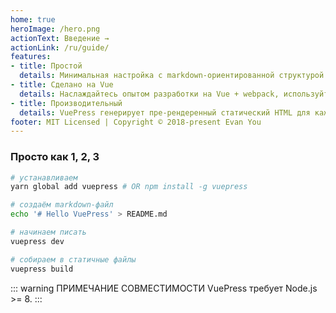 ```yaml
---
home: true
heroImage: /hero.png
actionText: Введение →
actionLink: /ru/guide/
features:
- title: Простой
  details: Минимальная настройка с markdown-ориентированной структурой проекта позволяет сосредоточиться на написании.
- title: Сделано на Vue
  details: Наслаждайтесь опытом разработки на Vue + webpack, используйте компоненты Vue в markdown, и создавайте собственные темы с Vue.
- title: Производительный
  details: VuePress генерирует пре-рендеренный статический HTML для каждой страницы, и запускается как SPA после загрузки страницы.
footer: MIT Licensed | Copyright © 2018-present Evan You
---
```


### Просто как 1, 2, 3

``` bash
# устанавливаем
yarn global add vuepress # OR npm install -g vuepress

# создаём markdown-файл
echo '# Hello VuePress' > README.md

# начинаем писать
vuepress dev

# собираем в статичные файлы
vuepress build
```

::: warning ПРИМЕЧАНИЕ СОВМЕСТИМОСТИ
VuePress требует Node.js >= 8.
:::
